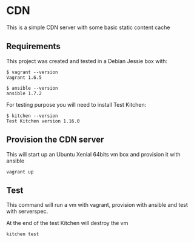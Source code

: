 # CDN 

This is a simple CDN server with some basic static content cache

## Requirements

This project was created and tested in a Debian Jessie box with:

```
$ vagrant --version
Vagrant 1.6.5

$ ansible --version
ansible 1.7.2
```

For testing purpose you will need to install Test Kitchen:

```
$ kitchen --version
Test Kitchen version 1.16.0
```

## Provision the CDN server

This will start up an Ubuntu Xenial 64bits vm box and provision it with ansible

```
vagrant up
```

## Test

This command will run a vm with vagrant, provision with ansible and test with serverspec.

At the end of the test Kitchen will destroy the vm

```
kitchen test
```

